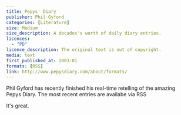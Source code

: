 ```yaml
---
title: Pepys' Diary
publisher: Phil Gyford
categories: [Literature]
size: Medium
size_description: A decades's worth of daily diary entries.
licences: 
  - "PD"
licence_description: The original text is out of copyright.
media: text
first_published_at: 2003-01
formats: [RSS]
link: http://www.pepysdiary.com/about/formats/
---
```


Phil Gyford has recently finished his real-time retelling of the amazing Pepys Diary. The most recent entries are availabe via RSS 

It's great.
